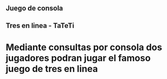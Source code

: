 ## Juego de consola

## Tres en linea - TaTeTi

# Mediante consultas por consola dos jugadores podran jugar el famoso juego de tres en linea
